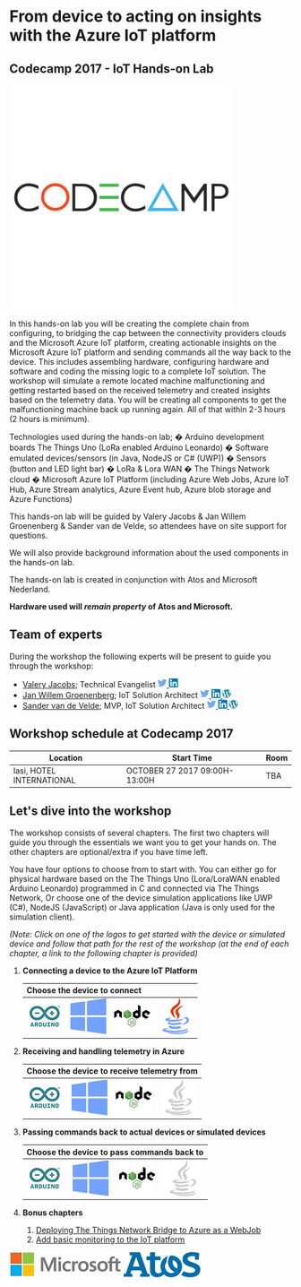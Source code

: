 # From device to acting on insights with the Azure IoT platform 
## Codecamp 2017 - IoT Hands-on Lab

![Codecamp 2017](img/logos/event.png)

In this hands-on lab you will be creating the complete chain from configuring, to bridging the cap between the connectivity providers clouds and the Microsoft Azure IoT platform, creating actionable insights on the Microsoft Azure IoT platform and sending commands all the way back to the device. 
This includes assembling hardware, configuring hardware and software and coding the missing logic to a complete IoT solution.
The workshop will simulate a remote located machine malfunctioning and getting restarted based on the received telemetry and created insights based on the telemetry data. 
You will be creating all components to get the malfunctioning machine back up running again. 
All of that within 2-3 hours (2 hours is minimum). 

Technologies used during the hands-on lab; 
� Arduino development boards The Things Uno (LoRa enabled Arduino Leonardo) 
� Software emulated devices/sensors (in Java, NodeJS or C# (UWP)) 
� Sensors (button and LED light bar)
� LoRa & Lora WAN 
� The Things Network cloud
� Microsoft Azure IoT Platform (including Azure Web Jobs, Azure IoT Hub, Azure Stream analytics, Azure Event hub, Azure blob storage and Azure Functions)

This hands-on lab will be guided by Valery Jacobs & Jan Willem Groenenberg & Sander van de Velde, so attendees have on site support for questions. 

We will also provide background information about the used components in the hands-on lab. 

The hands-on lab is created in conjunction with Atos and Microsoft Nederland. 

**Hardware used will *remain property* of Atos and Microsoft.**

## Team of experts

During the workshop the following experts will be present to guide you through the workshop:

- [Valery Jacobs](http://iasi.codecamp.ro/#speakers); Technical Evangelist [ ![Twitter](img/social/twitter.png) ](https://twitter.com/bokse001) [ ![LinkedIn](img/social/linkedin.png) ](https://www.linkedin.com/in/valeryjacobs/) 
- [Jan Willem Groenenberg](http://iasi.codecamp.ro/#speakers); IoT Solution Architect [ ![Twitter](img/social/twitter.png) ](https://twitter.com/jeeweetje) [ ![LinkedIn](img/social/linkedin.png) ](https://www.linkedin.com/in/jwgroenenberg/) [ ![LinkedIn](img/social/wordpress.png) ](https://jeeweetje.net)
- [Sander van de Velde](http://iasi.codecamp.ro/#speakers); MVP, IoT Solution Architect [ ![Twitter](img/social/twitter.png) ](https://twitter.com/svelde) [ ![LinkedIn](img/social/linkedin.png) ](https://www.linkedin.com/in/sandervandevelde/) [ ![LinkedIn](img/social/wordpress.png) ](https://blog.vandevelde-online.com)

## Workshop schedule at Codecamp 2017

| Location | Start Time |  Room  |
| -------- | ---------- | ------ |
| Iasi, HOTEL INTERNATIONAL | OCTOBER 27 2017 09:00H-13:00H | TBA |

## Let's dive into the workshop

The workshop consists of several chapters. The first two chapters will guide you through the essentials we want you to get your hands on. The other chapters are optional/extra if you have time left.

You have four options to choose from to start with. You can either go for physical hardware based on the The Things Uno (Lora/LoraWAN enabled Arduino Leonardo) programmed in C and connected via The Things Network, Or choose one of the device simulation applications like UWP (C#), NodeJS (JavaScript) or Java application (Java is only used for the simulation client). 
 
_(Note: Click on one of the logos to get started with the device or simulated device and follow that path for the rest of the workshop (at the end of each chapter, a link to the following chapter is provided)_

1. **Connecting a device to the Azure IoT Platform**

    <table>
        <thead>
        <tr>
            <th colspan="4">Choose the device to connect</th>    
        </tr>
        <thead>
        <tbody>
        <tr>
            <td>
                <a href="TheThingsNetwork.md"><img src="img/Options/arduino.png" alt="Getting started with the The Things Uno device and The Things Network" /></a>
            </td>
            <td>
                <a href="UwpToIotHub.md"><img src="img/Options/windows.png" alt="Connecting to an IoT Hub using a UWP app device simulation" /></a>
            </td>
            <td>
                <a href="NodeJsToIotHub.md"><img src="img/Options/nodejs.png" alt="Connecting to an IoT Hub using a NodeJs (JavaScript) app device simulation" /></a>
            </td>
            <td>
                <a href="JavaToIotHub.md"><img src="img/Options/java.png" alt="Connecting to an IoT Hub using a Java app device simulation" /></a>
            </td>
        </tr>
        </tbody>
    </table>
    
2. **Receiving and handling telemetry in Azure**

    <table>
        <thead>
        <tr>
            <th colspan="4">Choose the device to receive telemetry from</th>    
        </tr>
        <thead>
        <tbody>
        <tr>
            <td>
                <a href="AzureTTN.md"><img src="img/Options/arduino.png" alt="Receiving and handling telemetry in Azure, sent by a TheThingsUno" /></a>
            </td>
            <td>
                <a href="AzureUWP.md"><img src="img/Options/windows.png" alt="Receiving and handling telemetry in Azure, sent by a UWP app device simulation" /></a>
            </td>
            <td>
                <a href="AzureNodeJs.md"><img src="img/Options/nodejs.png" alt="Receiving and handling telemetry in Azure, sent by a NodeJs (JavaScript) app device simulation" /></a>
            </td>
            <td>
                <a href="#"><img src="img/Options/java-optout.png" alt="Not available yet" /></a>
            </td>
        </tr>
        </tbody>
    </table>

3. **Passing commands back to actual devices or simulated devices**

    <table>
        <thead>
        <tr>
            <th colspan="4">Choose the device to pass commands back to</th>    
        </tr>
        <thead>
        <tbody>
        <tr>
            <td>
                <a href="CommandsTTN.md"><img src="img/Options/arduino.png" alt="Passing commands back to a The Things Uno device" /></a>
            </td>
            <td>
                <a href="CommandsUwp.md"><img src="img/Options/windows.png" alt="Passing commands back to a UWP app device simulation" /></a>
            </td>
            <td>
                <a href="CommandsNodeJs.md"><img src="img/Options/nodejs.png" alt="Passing commands back to a NodeJs (JavaScript) app device simulation" /></a>
            </td>
            <td>
                <a href="#"><img src="img/Options/java-optout.png" alt="Not available yet" /></a>
            </td>
        </tr>
        </tbody>
    </table>

4. **Bonus chapters**
   1. [Deploying The Things Network Bridge to Azure as a WebJob](Webjob.md)
   2. [Add basic monitoring to the IoT platform](IoTPatformMonitoring.md)


![alt tag](img/logos/microsoft.jpg) ![alt tag](img/logos/atos.png)
